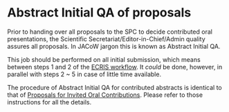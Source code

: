 # Abstract Initial QA of proposals

Prior to handing over all proposals to the SPC to decide contributed oral presentations, the Scientific Secretariat/Editor-in-Chief/Admin quality assures all proposals. In JACoW jargon this is known as Abstract Initial QA.

This job should be performed on all initial submission, which means between steps 1 and 2 of the [ECRIS workflow](intro.md#normal-ipac-workflow). It *could* be done, however, in parallel with steps 2 ~ 5 in case of little time available.

The procedure of Abstract Initial QA for contributed abstracts is identical to that of [Proposals for Invited Oral Contributions](../InvitedOrals/SSinitialQA.md). Please refer to those instructions for all the details.
